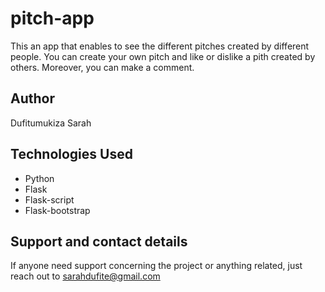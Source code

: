 # pitch-app
This an app that enables to see the different pitches created by different people. You can create your own pitch and like or dislike a pith created by others. Moreover, you can make a comment.

## Author
Dufitumukiza Sarah

## Technologies Used
 * Python
 * Flask
 * Flask-script
 * Flask-bootstrap

## Support and contact details
If anyone need support concerning the project or anything related, just reach out to sarahdufite@gmail.com
